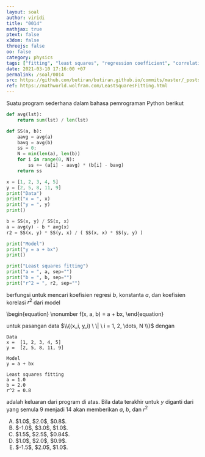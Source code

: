 ```yaml
---
layout: soal
author: viridi
title: "0014"
mathjax: true
ptext: false
x3dom: false
threejs: false
oo: false
category: physics
tags: ["fitting", "least squares", "regression coefficient", "correlation coefficient", "python"]
date: 2021-03-10 17:16:00 +07
permalink: /soal/0014
src: https://github.com/butiran/butiran.github.io/commits/master/_posts/soal/01/2021-03-10-list-square-fitting.md
ref: https://mathworld.wolfram.com/LeastSquaresFitting.html
---
```

Suatu program sederhana dalam bahasa pemrograman Python berikut

```python
def avg(lst):
	return sum(lst) / len(lst)

def SS(a, b):
	aavg = avg(a)
	bavg = avg(b)
	ss = 0;
	N = min(len(a), len(b))
	for i in range(0, N):
		ss += (a[i] - aavg) * (b[i] - bavg)
	return ss

x = [1, 2, 3, 4, 5]
y = [2, 5, 8, 11, 9]
print("Data")
print("x = ", x)
print("y = ", y)
print()

b = SS(x, y) / SS(x, x)
a = avg(y) - b * avg(x)
r2 = SS(x, y) * SS(y, x) / ( SS(x, x) * SS(y, y) )

print("Model")
print("y = a + bx")
print()

print("Least squares fitting")
print("a = ", a, sep="")
print("b = ", b, sep="")
print("r^2 = ", r2, sep="")
```

berfungsi untuk mencari koefisien regresi $b$, konstanta $a$, dan koefisien korelasi $r^2$ dari model

\begin{equation} \nonumber
f(x, a, b) = a + bx,
\end{equation}

untuk pasangan data $\\{(x_i, y_i) \ \| \ i = 1, 2, \dots, N \\}$ dengan

```batch
Data
x =  [1, 2, 3, 4, 5]
y =  [2, 5, 8, 11, 9]

Model
y = a + bx

Least squares fitting
a = 1.0
b = 2.0
r^2 = 0.8
```

adalah keluaran dari program di atas. Bila data terakhir untuk $y$ diganti dari yang semula $9$ menjadi $14$ akan memberikan $a$, $b$, dan $r^2$

<ol type="A">
<li>$1.0$, $2.0$, $0.8$.
<li>$-1.0$, $3.0$, $1.0$.
<li>$1.5$, $2.5$, $0.84$.
<li>$1.0$, $2.0$, $0.9$.
<li>$-1.5$, $2.0$, $1.0$.
